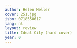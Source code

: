 ```yaml
---
author: Helen Meller
cover: 251.jpg
isbn: 0718550617
lang: nl
layout: review
title: Ideal City (hard cover)
year: 0
---
```

